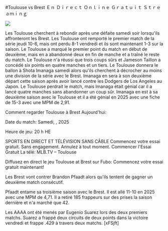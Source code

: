 #Toulouse vs Brest Ｅｎ Ｄｉｒｅｃｔ Ｏｎｌｉｎｅ Ｇｒａｔｕｉｔ Ｓｔｒｅａｍｉｎｇ  
  
  
[![](https://i.imgur.com/qSNzIqt.png)](https://movie.rssnews.media/rkzuxlA.php)  
  
Les Toulouse cherchent à rebondir après une défaite samedi soir lorsqu'ils affronteront les Brest. Les Toulouse ont remporté le premier match de la série jeudi 10-6, mais ont perdu 8-1 vendredi et ils sont maintenant 1-3 sur la saison. Le Toulouse a marqué le premier point du match en début de deuxième, mais en a abandonné deux en fin de manche et a traîné le reste du match. Le Toulouse n'a réussi que trois coups sûrs et Jameson Taillon a concédé six points en quatre manches et un tiers. Le Toulouse donnera le ballon à Shota Imanaga samedi alors qu'ils cherchent à décrocher au moins une division de la série avec le Brest. Imanaga en sera à son deuxième départ cette saison après avoir lancé contre les Dodgers de Los Angeles au Japon. Le Toulouse perdrait le match, mais Imanaga était génial car il a lancé quatre manches sans abandonner un coup sûr. Imanaga en est à sa deuxième saison avec le Toulouse et il a été génial en 2025 avec une fiche de 15-3 avec une MPM de 2,91.

Comment regarder Toulouse à Brest Aujourd'hui:

Date du match: Samedi, , 2025

Heure de jeu: 20 h HE

SPORTS EN DIRECT ET TÉLÉVISION SANS CÂBLE
Commencez votre essai gratuit. Sans engagement. Annulez à tout moment.
Commencer l'Essai Gratuit
La télé: MLB.TV – Toulouse

Diffusez en direct le jeu Toulouse at Brest sur Fubo: Commencez votre essai gratuit maintenant!

Les Brest vont contrer Brandon Pfaadt alors qu'ils tentent de gagner un deuxième match consécutif.

Pfaadt entame sa troisième saison avec le Brest. Il est allé 11-10 en 2025 avec une MPM de 4,71. Il a retiré 185 frappeurs sur des prises la saison dernière et n'a marché que 42.

Les AAAA ont été menés par Eugenio Suarez lors des deux premiers matchs. Suarez a frappé deux circuits de deux points dans la victoire vendredi et frappe .429 à travers deux matchs. [xFSjft]